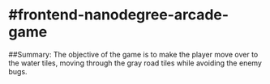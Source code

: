 #frontend-nanodegree-arcade-game
===============================

##Summary: 
The objective of the game is to make the player move over to the water tiles, moving through the gray road tiles while avoiding the enemy bugs. 


